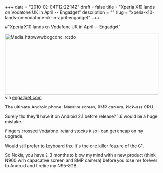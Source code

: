 +++
date = "2010-02-04T12:22:14Z"
draft = false
title = "Xperia X10 lands on Vodafone UK in April -- Engadget"
description = ""
slug = "xperia-x10-lands-on-vodafone-uk-in-april-engadget"
+++

#"Xperia X10 lands on Vodafone UK in April -- Engadget"


 <div class="posterous_bookmarklet_entry">
 <div class='p_embed p_image_embed'>
<a href="http://getfile9.posterous.com/getfile/files.posterous.com/conoroneill/qrkhBfBuABfFEnBeiswDiEnuafdxwwlzIcsrFkwHftjgzmsIzGagyerwlxdq/media_httpwwwblogcdnc_rczdo.jpg.scaled1000.jpg"><img alt="Media_httpwwwblogcdnc_rczdo" height="200" src="http://getfile8.posterous.com/getfile/files.posterous.com/conoroneill/qrkhBfBuABfFEnBeiswDiEnuafdxwwlzIcsrFkwHftjgzmsIzGagyerwlxdq/media_httpwwwblogcdnc_rczdo.jpg.scaled500.jpg" width="500" /></a>
</div>


<div class="posterous_quote_citation">via <a href="http://www.engadget.com/2010/02/04/xperia-x10-lands-on-vodafone-uk-in-april/">engadget.com</a></div>
 <p>The ultimate Android phone. Massive screen, 8MP camera, kick-ass CPU. 
</p><p>Surely tho they'll have it on Android 2.1 before release? 1.6 would be a huge mistake. 
</p><p>Fingers crossed Vodafone Ireland stocks it so I can get cheap on my upgrade.
</p><p>Would still prefer to keyboard tho. It's the one killer feature of the G1.
</p><p>So Nokia, you have 2-3 months to blow my mind with a new product (think N900 with capacative screen and 8MP camera) before you lose me forever to Android and I retire my N95-8GB.</p></div>
 